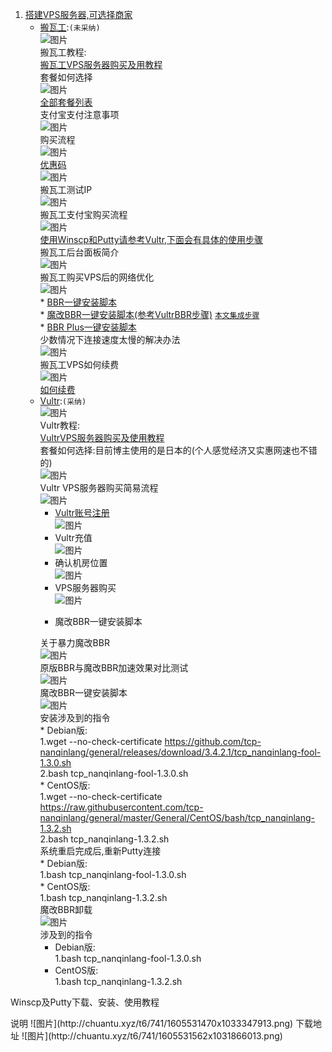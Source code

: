1. [搭建VPS服务器,可选择商家](https://ssr.tools/55)
	- [搬瓦工](https://bwh88.net/index.php):`(未采纳)`  
		![图片](http://chuantu.xyz/t6/741/1605515862x1031866013.png)  
			搬瓦工教程:  
			[搬瓦工VPS服务器购买及用教程](https://ssr.tools/208)  
			套餐如何选择  
			![图片](http://chuantu.xyz/t6/741/1605517885x1033347913.png)  
			[全部套餐列表](https://bwh88.net/cart.php?gid=1)  
			支付宝支付注意事项  
			![图片](http://chuantu.xyz/t6/741/1605518316x1031866013.png)  
			购买流程  
			![图片](http://chuantu.xyz/t6/741/1605518441x1031866013.png)  
			[优惠码](https://www.wervps.com/bwh1pice)  
			![图片](http://chuantu.xyz/t6/741/1605518537x1700338641.png)  
			搬瓦工测试IP  
			![图片](http://chuantu.xyz/t6/741/1605519083x1031866013.png)  
			搬瓦工支付宝购买流程  
			![图片](http://chuantu.xyz/t6/741/1605520117x1700338641.png)  
			<a href="#winscpPutty">使用Winscp和Putty请参考Vultr,下面会有具体的使用步骤</a>  
			搬瓦工后台面板简介  
			![图片](http://chuantu.xyz/t6/741/1605520498x1031866013.png)  
			搬瓦工购买VPS后的网络优化  
			![图片](http://chuantu.xyz/t6/741/1605520616x1033347913.png)  
			* [BBR一键安装脚本](https://ssr.tools/199)  
			* [魔改BBR一键安装脚本(参考VultrBBR步骤)](https://ssr.tools/550) <a href="#end">`本文集成步骤`</a>  
			* [BBR Plus一键安装脚本](https://ssr.tools/1217)  
			少数情况下连接速度太慢的解决办法  
			![图片](http://chuantu.xyz/t6/741/1605521219x1031866013.png)  
			搬瓦工VPS如何续费  
			![图片](http://chuantu.xyz/t6/741/1605521262x1700338641.png)  
			[如何续费](https://ssr.tools/1293)  
	- [Vultr](https://www.vultr.com/):`(采纳)`  
![图片](http://chuantu.xyz/t6/741/1605515510x1700338641.png)  
Vultr教程:  
[VultrVPS服务器购买及使用教程](https://ssr.tools/216)  
套餐如何选择:目前博主使用的是日本的(个人感觉经济又实惠网速也不错的)  
![图片](http://chuantu.xyz/t6/741/1605522480x1033347913.jpg)  
Vultr VPS服务器购买简易流程  
![图片](http://chuantu.xyz/t6/741/1605522715x1031866013.png)  
		* [Vultr账号注册](https://www.vultr.com/)  
![图片](http://chuantu.xyz/t6/741/1605522865x1700338641.png)  
		* Vultr充值  
![图片](http://chuantu.xyz/t6/741/1605522979x1033347913.png)  
		* 确认机房位置  
![图片](http://chuantu.xyz/t6/741/1605526887x1700338641.png)  
		* VPS服务器购买  
![图片](http://chuantu.xyz/t6/741/1605527178x1700338641.png)  
		* <p id="end">魔改BBR一键安装脚本</font>  
		关于暴力魔改BBR  
![图片](http://chuantu.xyz/t6/741/1605529964x1031866013.png)  
		原版BBR与魔改BBR加速效果对比测试  
![图片](http://chuantu.xyz/t6/741/1605530222x1033347913.png)  
		魔改BBR一键安装脚本  
![图片](http://chuantu.xyz/t6/741/1605530507x1700338641.png)  
		安装涉及到的指令  
			* Debian版:  
				1.wget --no-check-certificate https://github.com/tcp-nanqinlang/general/releases/download/3.4.2.1/tcp_nanqinlang-fool-1.3.0.sh  
				2.bash tcp_nanqinlang-fool-1.3.0.sh  
			* CentOS版:  
				1.wget --no-check-certificate https://raw.githubusercontent.com/tcp-nanqinlang/general/master/General/CentOS/bash/tcp_nanqinlang-1.3.2.sh  
				2.bash tcp_nanqinlang-1.3.2.sh  
		系统重启完成后,重新Putty连接  
			* Debian版:  
				1.bash tcp_nanqinlang-fool-1.3.0.sh  
			* CentOS版:  
				1.bash tcp_nanqinlang-1.3.2.sh  
		魔改BBR卸载  
![图片](http://chuantu.xyz/t6/741/1605530913x1031866013.png)  
		涉及到的指令  
		* Debian版:  
			1.bash tcp_nanqinlang-fool-1.3.0.sh  
		* CentOS版:  
			1.bash tcp_nanqinlang-1.3.2.sh  
<p id="winscpPutty">Winscp及Putty下载、安装、使用教程</p>  
		说明  
![图片](http://chuantu.xyz/t6/741/1605531470x1033347913.png)  
		下载地址  
![图片](http://chuantu.xyz/t6/741/1605531562x1031866013.png)  
